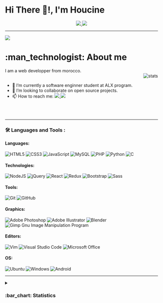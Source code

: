 # Hi There 👋!, I'm Houcine
<div align = "center">
	<div id = "badges">
		<a href = "https://www.linkedin.com/in/elhoucine-bh">
			<img src = "https://img.shields.io/badge/LinkedIn-blue?logo=linkedin&logoColor=white&style=for-the-badge"/>
		</a>
		<a href = "https://twitter.com/hocinbaha20">
			<img src = "https://img.shields.io/badge/twitter-blue?logo=twitter&logoColor=white&style=for-the-badge"/>
		</a>
	</div>
</div>

---

<div>
	<img src = "https://komarev.com/ghpvc/?username=hbcode1" />
	<h1> :man_technologist: About me </h1>
	I am a web developper from morocco.
	<br/>
	<img align = "right" src="https://github-readme-stats.vercel.app/api?username=hbcode1&theme=dark&show_icons=true&count_private=true&hide_title=true&hide=stars&line_height=28" alt="stats"/>
	<br/>
	<ul>
		<li> 🌱 I’m currently a software enginner student at ALX program.</li>
		<li> 👯 I’m looking to collaborate on open source projects.</li>
		<li> 📫 How to reach me: 
			<a href = "https://www.linkedin.com/in/elhoucine-bh">
				<img src = "https://img.shields.io/badge/-@elhoucine-blue?style=flat&logo=Linkedin&logoColor=white" />
			</a>
			<a href = "https://twitter.com/hocinbaha20">
				<img src = "https://img.shields.io/badge/-@hocinebaha20-blue?style=flat&logo=twitter&logoColor=white" />
			</a>
		</li>
	</ul>	
</div>
	<br/>
	<br/>

---

### :hammer_and_wrench: Languages and Tools :

#### Languages:

![HTML5](https://img.shields.io/badge/-HTML5-000000?style=flat&logo=html5)
![CSS3](https://img.shields.io/badge/-CSS3-000000?style=flat&logo=css3&logoColor=blue)
![JavaScript](https://img.shields.io/badge/-JavaScript-000000?style=flat&logo=javascript)
![MySQL](https://img.shields.io/badge/-MySQL-000000?style=flat&logo=postgresql)
![PHP](https://img.shields.io/badge/-PHP-000000?style=flat&logo=php)
![Python](https://img.shields.io/badge/-Python-000000?style=flat&logo=python&logoColor=ffdd54)
![C](https://img.shields.io/badge/-C-000000?style=flat&logo=c)
<br/>

#### Technologies:

![NodeJS](https://img.shields.io/badge/-NodeJS-000000?style=flat&logo=nodedotjs)
![jQuery](https://img.shields.io/badge/-jQuery-000000?style=flat&logo=jquery&logoColor=0769AD)
![React](https://img.shields.io/badge/-React-222222?style=flat&logo=React&logoColor=61DAFB)
![Redux](https://img.shields.io/badge/-Redux-000000?style=flat&logo=redux)
![Bootstrap](https://img.shields.io/badge/-Bootstrap-000000?style=flat&logo=bootstrap)
![Sass](https://img.shields.io/badge/-Sass-000000?style=flat&logo=sass)

#### Tools:

![Git](https://img.shields.io/badge/-Git-222222?style=flat&logo=git&logoColor=F05032)
![GitHub](https://img.shields.io/badge/-GitHub-222222?style=flat&logo=github&logoColor=181717)

#### Graphics:

![Adobe Photoshop](https://img.shields.io/badge/photoshop-%2331A8FF.svg?style=for-the-badge&logo=adobe%20photoshop&logoColor=white)
![Adobe Illustrator](https://img.shields.io/badge/illustrator-%23FF9A00.svg?style=for-the-badge&logo=adobe%20illustrator&logoColor=white)
![Blender](https://img.shields.io/badge/blender-%23F5792A.svg?style=for-the-badge&logo=blender&logoColor=white)
![Gimp Gnu Image Manipulation Program](https://img.shields.io/badge/Gimp-657D8B?style=for-the-badge&logo=gimp&logoColor=FFFFFF)

#### Editors:

![Vim](https://img.shields.io/badge/VIM-%2311AB00.svg?style=for-the-badge&logo=vim&logoColor=white)
![Visual Studio Code](https://img.shields.io/badge/VS%20Code-0078d7.svg?style=for-the-badge&logo=visual-studio-code&logoColor=white)
![Microsoft Office](https://img.shields.io/badge/MS%20Office-D83B01?style=for-the-badge&logo=microsoft-office&logoColor=white)

#### OS:

![Ubuntu](https://img.shields.io/badge/Ubuntu-E95420?style=for-the-badge&logo=ubuntu&logoColor=white)
![Windows](https://img.shields.io/badge/Windows-0078D6?style=for-the-badge&logo=windows&logoColor=white)
![Android](https://img.shields.io/badge/Android-3DDC84?style=for-the-badge&logo=android&logoColor=white)

---

<details>
	<summary>
	<h3>:bar_chart: Statistics</h3>
	</summary>
	<img src="https://github-readme-streak-stats.herokuapp.com?user=hbcode1&exclude_days=Sun&card_width=540&hide_border=falsw&theme=dark"  align = "left" height = "210px"/>
	<img src="https://github-readme-stats.vercel.app/api/top-langs/?username=hbcode1&layout=compact&langs_count=8&theme=dark"  align = "right" height = "210px"/>
</details>

#### 



#### 



